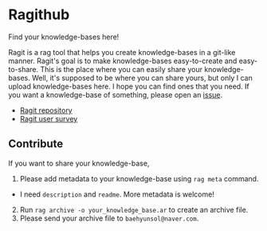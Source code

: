 # Ragithub

Find your knowledge-bases here!

Ragit is a rag tool that helps you create knowledge-bases in a git-like manner. Ragit's goal is to make knowledge-bases easy-to-create and easy-to-share. This is the place where you can easily share your knowledge-bases. Well, it's supposed to be where you can share yours, but only I can upload knowledge-bases here. I hope you can find ones that you need. If you want a knowledge-base of something, please open an [issue](https://github.com/baehyunsol/ragit/issues).

- [Ragit repository](https://github.com/baehyunsol/ragit)
- [Ragit user survey](https://docs.google.com/forms/d/e/1FAIpQLSf7H5rUQlyJQ57wi1DqLTzKgJGQ1E960V49J6EI-qGATmwfRg/viewform?usp=sharing)

## Contribute

If you want to share your knowledge-base,

1. Please add metadata to your knowledge-base using `rag meta` command.
  - I need `description` and `readme`. More metadata is welcome!
2. Run `rag archive -o your_knowledge_base.ar` to create an archive file.
3. Please send your archive file to `baehyunsol@naver.com`.
